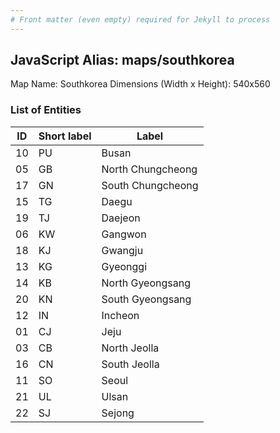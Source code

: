 ```yaml
---
# Front matter (even empty) required for Jekyll to process
---
```


## JavaScript Alias: maps/southkorea

Map Name: Southkorea
Dimensions (Width x Height): 540x560






### List of Entities

ID | Short label | Label
---|---|---|
10|PU|Busan
05|GB|North Chungcheong
17|GN|South Chungcheong
15|TG|Daegu
19|TJ|Daejeon
06|KW|Gangwon
18|KJ|Gwangju
13|KG|Gyeonggi
14|KB|North Gyeongsang
20|KN|South Gyeongsang
12|IN|Incheon
01|CJ|Jeju
03|CB|North Jeolla
16|CN|South Jeolla
11|SO|Seoul
21|UL|Ulsan
22|SJ|Sejong